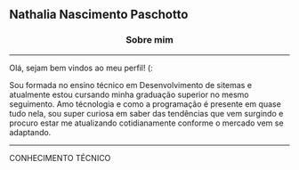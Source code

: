 Nathalia Nascimento Paschotto
-----
<h3 align="center">Sobre mim</h3>

-----
Olá, sejam bem vindos ao meu perfil! (:

Sou formada no ensino técnico em Desenvolvimento de sitemas e atualmente estou cursando minha graduação superior no mesmo seguimento.
Amo técnologia e como a programação é presente em quase tudo nela, sou super curiosa em saber das tendências que vem surgindo e procuro estar me atualizando cotidianamente conforme o mercado vem se adaptando.

---
CONHECIMENTO TÉCNICO

